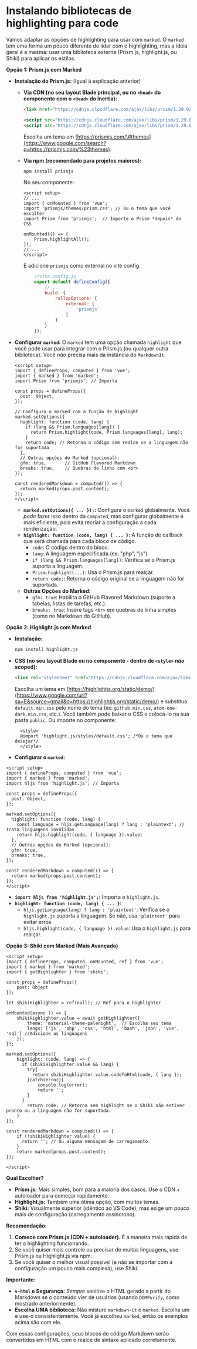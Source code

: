 # Instalando bibliotecas de highlighting para code

Vamos adaptar as opções de highlighting para usar com `marked`. O `marked` tem uma forma um pouco diferente de lidar com o highlighting, mas a ideia geral é a mesma: usar uma biblioteca externa (Prism.js, highlight.js, ou Shiki) para aplicar os estilos.

**Opção 1: Prism.js com Marked**

  * **Instalação do Prism.js:** (Igual à explicação anterior)

      * **Via CDN (no seu layout Blade principal, ou no `<head>` do componente com o `<Head>` do Inertia):**

        ```html
        <link href="https://cdnjs.cloudflare.com/ajax/libs/prism/1.29.0/themes/prism.min.css" rel="stylesheet" />

        <script src="https://cdnjs.cloudflare.com/ajax/libs/prism/1.29.0/components/prism-core.min.js"></script>
        <script src="https://cdnjs.cloudflare.com/ajax/libs/prism/1.29.0/plugins/autoloader/prism-autoloader.min.js"></script>

        ```

        Escolha um tema em [https://prismjs.com/\#themes](https://www.google.com/search?q=https://prismjs.com/%23themes).

      * **Via npm (recomendado para projetos maiores):**

        ```bash
        npm install prismjs
        ```

        No seu componente:

        ```vue
        <script setup>
        // ...
        import { onMounted } from 'vue';
        import 'prismjs/themes/prism.css'; // Ou o tema que você escolher
        import Prism from 'prismjs';  // Importe o Prism *depois* do CSS

        onMounted(() => {
            Prism.highlightAll();
        });
        // ...
        </script>

        ```

        E adicione `prismjs` como external no vite config.

        ```js
            //vite.config.js
            export default defineConfig({
                // ...
                build: {
                    rollupOptions: {
                        external: [
                            'prismjs'
                        ]
                    }
                }
            });

        ```

  * **Configurar `marked`:** O `marked` tem uma opção chamada `highlight` que você pode usar para integrar com o Prism.js (ou qualquer outra biblioteca).  Você *não* precisa mais da instância do `MarkdownIt`.

    ```vue
    <script setup>
    import { defineProps, computed } from 'vue';
    import { marked } from 'marked';
    import Prism from 'prismjs'; // Importa

    const props = defineProps({
      post: Object,
    });

    // Configura o marked com a função de highlight
    marked.setOptions({
      highlight: function (code, lang) {
        if (lang && Prism.languages[lang]) {
          return Prism.highlight(code, Prism.languages[lang], lang);
        }
        return code; // Retorna o código sem realce se a linguagem não for suportada
      },
      // Outras opções do Marked (opcional):
      gfm: true,       // GitHub Flavored Markdown
      breaks: true,    // Quebras de linha com <br>
    });

    const renderedMarkdown = computed(() => {
      return marked(props.post.content);
    });
    </script>
    ```

      * **`marked.setOptions({ ... });`:** Configura o `marked` globalmente.  Você *pode* fazer isso dentro da `computed`, mas configurar globalmente é mais eficiente, pois evita recriar a configuração a cada renderização.
      * **`highlight: function (code, lang) { ... }`:**  A função de callback que será chamada para cada bloco de código.
          * `code`: O código dentro do bloco.
          * `lang`: A linguagem especificada (ex: "php", "js").
          * `if (lang && Prism.languages[lang])`: Verifica se o Prism.js suporta a linguagem.
          * `Prism.highlight(...)`: Usa o Prism.js para realçar.
          * `return code;`:  Retorna o código original se a linguagem não for suportada.
      * **Outras Opções do Marked:**
          * `gfm: true`: Habilita o GitHub Flavored Markdown (suporte a tabelas, listas de tarefas, etc.).
          * `breaks: true`: Insere tags `<br>` em quebras de linha simples (como no Markdown do GitHub).

**Opção 2: Highlight.js com Marked**

  * **Instalação:**

    ```bash
    npm install highlight.js
    ```

  * **CSS (no seu layout Blade ou no componente - dentro de `<style>` *não* scoped):**

    ```html
    <link rel="stylesheet" href="https://cdnjs.cloudflare.com/ajax/libs/highlight.js/11.9.0/styles/default.min.css">

    ```

    Escolha um tema em [https://highlightjs.org/static/demo/](https://www.google.com/url?sa=E&source=gmail&q=https://highlightjs.org/static/demo/) e substitua `default.min.css` pelo nome do tema (ex: `github.min.css`, `atom-one-dark.min.css`, etc.). Você também pode baixar o CSS e colocá-lo na sua pasta `public`.
    Ou importe no componente:

    ```vue
      <style>
      @import 'highlight.js/styles/default.css'; /*Ou o tema que desejar*/
      </style>
    ```

  * **Configurar o `marked`:**

<!-- end list -->

```vue
<script setup>
import { defineProps, computed } from 'vue';
import { marked } from 'marked';
import hljs from 'highlight.js'; // Importa

const props = defineProps({
  post: Object,
});

marked.setOptions({
  highlight: function (code, lang) {
    const language = hljs.getLanguage(lang) ? lang : 'plaintext'; // Trata linguagens inválidas
    return hljs.highlight(code, { language }).value;
  },
  // Outras opções do Marked (opcional):
  gfm: true,
  breaks: true,
});

const renderedMarkdown = computed(() => {
  return marked(props.post.content);
});
</script>
```

  * **`import hljs from 'highlight.js';`:** Importa o `highlight.js`.
  * **`highlight: function (code, lang) { ... }`:**
      * `hljs.getLanguage(lang) ? lang : 'plaintext'`: Verifica se o `highlight.js` suporta a linguagem. Se não, usa `'plaintext'` para evitar erros.
      * `hljs.highlight(code, { language }).value`: Usa o `highlight.js` para realçar.

**Opção 3: Shiki com Marked (Mais Avançado)**

```vue
<script setup>
import { defineProps, computed, onMounted, ref } from 'vue';
import { marked } from 'marked';
import { getHighlighter } from 'shiki';

const props = defineProps({
    post: Object
});

let shikiHighlighter = ref(null); // Ref para o highlighter

onMounted(async () => {
    shikiHighlighter.value = await getHighlighter({
        theme: 'material-theme-palenight',  // Escolha seu tema
        langs: ['js', 'php', 'css', 'html', 'bash', 'json', 'vue', 'sql'] //Adicione as linguagens
    });
});

marked.setOptions({
    highlight: (code, lang) => {
      if (shikiHighlighter.value && lang) {
        try{
          return shikiHighlighter.value.codeToHtml(code, { lang });
        }catch(error){
            console.log(error);
            return '';
        }
      }
        return code; // Retorna sem highlight se o Shiki não estiver pronto ou a linguagem não for suportada.
    }
});

const renderedMarkdown = computed(() => {
    if (!shikiHighlighter.value) {
      return ''; // Ou alguma mensagem de carregamento
    }
    return marked(props.post.content);
});

</script>
```

**Qual Escolher?**

  * **Prism.js:** Mais simples, bom para a maioria dos casos. Use o CDN + autoloader para começar rapidamente.
  * **Highlight.js:**  Também uma ótima opção, com muitos temas.
  * **Shiki:** Visualmente superior (idêntico ao VS Code), mas exige um pouco mais de configuração (carregamento assíncrono).

**Recomendação:**

1.  **Comece com Prism.js (CDN + autoloader).** É a maneira mais rápida de ter o highlighting funcionando.
2.  Se você quiser mais controle ou precisar de muitas linguagens, use Prism.js ou Highlight.js via npm.
3.  Se você quiser o melhor visual possível (e não se importar com a configuração um pouco mais complexa), use Shiki.

**Importante:**

  * **`v-html` e Segurança:**  *Sempre* sanitize o HTML gerado a partir do Markdown se o conteúdo vier de usuários (usando `DOMPurify`, como mostrado anteriormente).
  * **Escolha UMA biblioteca:** Não misture `markdown-it` e `marked`. Escolha um e use-o consistentemente.  Você já escolheu `marked`, então os exemplos acima são com ele.

Com essas configurações, seus blocos de código Markdown serão convertidos em HTML com o realce de sintaxe aplicado corretamente.

